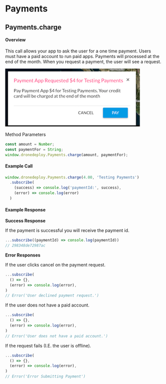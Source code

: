 # Payments

## Payments.charge

#### Overview

This call allows your app to ask the user for a one time payment. Users must have a paid account to run paid apps. Payments will processed at the end of the month. When you request a payment, the user will see a request.

![](payment_request_screenshot.png)

Method Parameters
```javascript
const amount = Number;
const paymentFor = String;
window.dronedeploy.Payments.charge(amount, paymentFor);
```

#### Example Call

```javascript
window.dronedeploy.Payments.charge(4.00, 'Testing Payments')
  .subscribe(
    (success) => console.log('paymentId:', success),
    (error) => console.log(error)
  )
```

#### Example Response

**Success Response**

If the payment is successful you will receive the payment id. 
```javascript
...subscribe((paymentId) => console.log(paymentId))
// 298348de72987ac
```

**Error Responses**

If the user clicks cancel on the payment request.
```javascript
...subscribe(
  () => {},
  (error) => console.log(error),
)
// Error('User declined payment request.')
```

If the user does not have a paid account.
```javascript
...subscribe(
  () => {},
  (error) => console.log(error),
)
// Error('User does not have a paid account.')
```

If the request fails (I.E. the user is offline).
```javascript
...subscribe(
  () => {},
  (error) => console.log(error),
)
// Error('Error Submitting Payment')
```